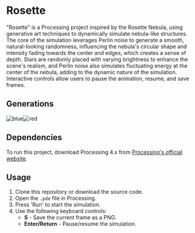 # Rosette

"Rosette" is a Processing project inspired by the Rosette Nebula, using generative art techniques to dynamically simulate nebula-like structures. The core of the simulation leverages Perlin noise to generate a smooth, natural-looking randomness, influencing the nebula's circular shape and intensity fading towards the center and edges, which creates a sense of depth. Stars are randomly placed with varying brightness to enhance the scene's realism, and Perlin noise also simulates fluctuating energy at the center of the nebula, adding to the dynamic nature of the simulation. Interactive controls allow users to pause the animation, resume, and save frames.

## Generations
![blue](https://github.com/samirrajes/rosette/assets/77396123/4f3c469a-0159-4f06-8f85-3c2d64993864)![red](https://github.com/samirrajes/rosette/assets/77396123/952f5a20-4449-4a0c-bf65-faaa59a2b6e8)

## Dependencies

To run this project, download Processing 4.x from [Processing's official website](https://processing.org/download/).

## Usage

1. Clone this repository or download the source code.
2. Open the `.pde` file in Processing.
3. Press 'Run' to start the simulation.
4. Use the following keyboard controls:
   - **S** - Save the current frame as a PNG.
   - **Enter/Return** - Pause/resume the simulation.
